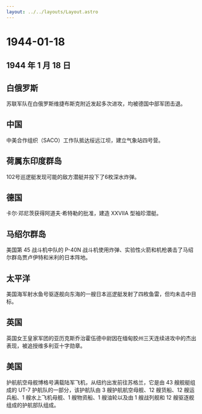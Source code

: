 ```yaml
---
layout: ../../layouts/Layout.astro
---
```


# 1944-01-18

## 1944 年 1 月 18 日

## 白俄罗斯

苏联军队在白俄罗斯维捷布斯克附近发起多次进攻，均被德国中部军团击退。

## 中国

中美合作组织（SACO）工作队抵达绥远江坝，建立气象站四号营。

## 荷属东印度群岛

102号巡逻艇发现可能的敌方潜艇并投下了6枚深水炸弹。

## 德国

卡尔·邓尼茨获得阿道夫·希特勒的批准，建造 XXVIIA 型袖珍潜艇。

## 马绍尔群岛

美国第 45 战斗机中队的 P-40N
战斗机使用炸弹、实验性火箭和机枪袭击了马绍尔群岛贾卢伊特和米利的日本阵地。

## 太平洋

美国海军射水鱼号驱逐舰向东海的一艘日本巡逻艇发射了四枚鱼雷，但均未击中目标。

## 英国

英国女王皇家军团的亚历克斯乔治霍伍德中尉因在缅甸胶州三天连续进攻中的杰出表现，被追授维多利亚十字勋章。

## 美国

护航航空母舰博格号满载陆军飞机，从纽约出发前往苏格兰，它是由 43
艘舰艇组成的 UT-7 护航队的一部分，该护航队由 3 艘护航航空母舰、12
艘货船、12 艘运兵船、1 艘水上飞机母舰、1 艘物资船、1 艘油轮以及由 1
艘战列舰和 12 艘驱逐舰组成的护航部队组成。
